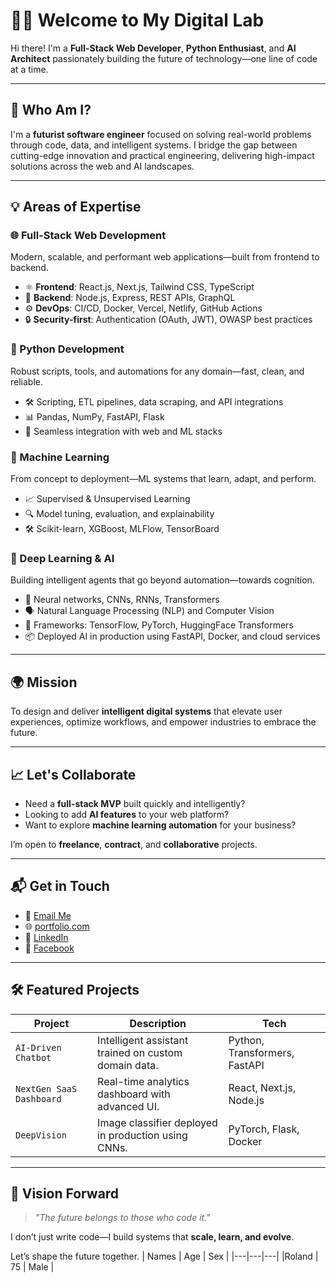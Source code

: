# 👨‍💻 Welcome to My Digital Lab

Hi there! I'm a **Full-Stack Web Developer**, **Python Enthusiast**, and **AI Architect** passionately building the future of technology—one line of code at a time.

---

## 🚀 Who Am I?

I'm a **futurist software engineer** focused on solving real-world problems through code, data, and intelligent systems. I bridge the gap between cutting-edge innovation and practical engineering, delivering high-impact solutions across the web and AI landscapes.

---

## 💡 Areas of Expertise

### 🌐 Full-Stack Web Development
Modern, scalable, and performant web applications—built from frontend to backend.

- ⚛️ **Frontend**: React.js, Next.js, Tailwind CSS, TypeScript
- 🧠 **Backend**: Node.js, Express, REST APIs, GraphQL
- ⚙️ **DevOps**: CI/CD, Docker, Vercel, Netlify, GitHub Actions
- 🔒 **Security-first**: Authentication (OAuth, JWT), OWASP best practices

### 🐍 Python Development
Robust scripts, tools, and automations for any domain—fast, clean, and reliable.

- 🛠️ Scripting, ETL pipelines, data scraping, and API integrations
- 📊 Pandas, NumPy, FastAPI, Flask
- 🔗 Seamless integration with web and ML stacks

### 🤖 Machine Learning
From concept to deployment—ML systems that learn, adapt, and perform.

- 📈 Supervised & Unsupervised Learning
- 🔍 Model tuning, evaluation, and explainability
- 🛠️ Scikit-learn, XGBoost, MLFlow, TensorBoard

### 🧠 Deep Learning & AI
Building intelligent agents that go beyond automation—towards cognition.

- 🧠 Neural networks, CNNs, RNNs, Transformers
- 🗣️ Natural Language Processing (NLP) and Computer Vision
- 🧪 Frameworks: TensorFlow, PyTorch, HuggingFace Transformers
- 📦 Deployed AI in production using FastAPI, Docker, and cloud services

---

## 🌍 Mission

To design and deliver **intelligent digital systems** that elevate user experiences, optimize workflows, and empower industries to embrace the future.

---

## 📈 Let's Collaborate

- Need a **full-stack MVP** built quickly and intelligently?
- Looking to add **AI features** to your web platform?
- Want to explore **machine learning automation** for your business?

I’m open to **freelance**, **contract**, and **collaborative** projects.

---

## 📬 Get in Touch

- 📧 [Email Me](rolandonyekwere@gmail.com)
- 🌐 [portfolio.com](https://tyxod.com)
- 🧠 [LinkedIn](https://www.linkedin.com/in/rolandonyekwere19/)
- 🧠 [Facebook](https://www.facebook.com/roland_onyekwere/)

---

## 🛠 Featured Projects
| Project | Description | Tech |
|--------|-------------|------|
| `AI-Driven Chatbot` | Intelligent assistant trained on custom domain data. | Python, Transformers, FastAPI |
| `NextGen SaaS Dashboard` | Real-time analytics dashboard with advanced UI. | React, Next.js, Node.js |
| `DeepVision` | Image classifier deployed in production using CNNs. | PyTorch, Flask, Docker |

---

## 🧭 Vision Forward

> *"The future belongs to those who code it."*

I don’t just write code—I build systems that **scale, learn, and evolve**.

Let’s shape the future together.
| Names | Age | Sex |
|---|---|---|
|Roland | 75 | Male |

